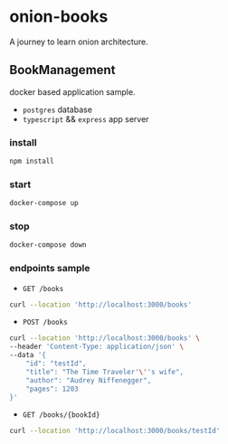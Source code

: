 # onion-books
A journey to learn onion architecture.


## BookManagement
docker based application sample.
- `postgres` database 
- `typescript` && `express` app server

### install
```bash
npm install
```
### start
```bash
docker-compose up
```

### stop
```bash
docker-compose down
```

### endpoints sample
- `GET /books`
```bash
curl --location 'http://localhost:3000/books'
```

- `POST /books`
```bash
curl --location 'http://localhost:3000/books' \
--header 'Content-Type: application/json' \
--data '{
    "id": "testId",
    "title": "The Time Traveler'\''s wife",
    "author": "Audrey Niffenegger",
    "pages": 1203
}'
```

- `GET /books/{bookId}`
```bash
curl --location 'http://localhost:3000/books/testId'
```
